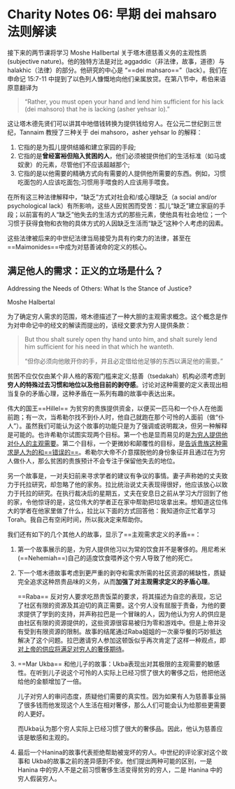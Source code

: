 # Charity Notes 06: 早期 dei mahsaro法则解读

接下来的两节课将学习 Moshe Hallbertal 关于塔木德慈善义务的主观性质 (subjective nature)。他的独特方法是对比 aggaddic（非法律，故事，道德）与 halakhic（法律）的部分。他研究的中心是 “==dei mahsaro==”（lack）。我们在申命记 15:7-11 中提到了以色列人慷慨地向他们亲属放贷。在第八节中，希伯来语原意翻译为 

> “Rather, you must open your hand and lend him sufficient for his lack (dei mahsoro) that he is lacking (asher yehsar lo).”

这让塔木德先贤们可以讲其中地借钱转换为提供钱给穷人。在公元二世纪到三世纪，Tannaim 教授了三种关于  dei mahsoro，asher yehsar lo  的解释：

1. 它指的是为孤儿提供结婚和建立家园的手段;
2. 它指的是**曾经富裕但陷入贫困的人**，他们必须被提供他们的生活标准（如马或奴隶）的元素，尽管他们不应该超越那个;
3. 它指的是以他需要的精确方式向有需要的人提供他所需要的东西。例如，习惯吃面包的人应该吃面包;习惯用手喂食的人应该用手喂食。

在所有这三种法律解释中，“缺乏”方式对社会和/或心理缺乏（a social and/or psychological lack）有所影响，这些人因贫困而受苦：孤儿“缺乏”建立家庭的手段；以前富有的人“缺乏”他失去的生活方式的那些元素，使他具有社会地位；一个习惯于获得食物和衣物的具体方式的人因缺乏生活而“缺乏”这种个人考虑的因素。

这些法律被后来的中世纪法律当局接受为具有约束力的法律，甚至在==Maimonides==中成为对慈善诫命的定义的核心。



## 满足他人的需求：正义的立场是什么？

Addressing the Needs of Others: What Is the Stance of Justice?

Moshe Halbertal

为了确定穷人需求的范围，塔木德描述了一种大胆的主观需求概念。这个概念是作为对申命记中的经文的解读而提出的，该经文要求为穷人提供条款：

> But thou shalt surely open thy hand unto him, and shalt surely lend him sufficient for his need in that which he wanteth.
>
> “但你必须向他敞开你的手，并且必定借给他足够的东西以满足他的需要。”

贫困不应仅仅由某个非人格的客观门槛来定义;慈善（tsedakah）机构必须考虑到**穷人的特殊过去习惯和地位以及他目前的剥夺感**。讨论对这种需要的定义表现出相当复杂的矛盾心理，这种矛盾在一系列有趣的故事中表达出来。

伟大的国王==Hillel== 为贫穷的贵族提供资金，以便买一匹马和一个仆人在他面前跑；有一次，当希勒尔找不到仆人时，他自己就跑在那个可怜的人面前（做“仆人”）。虽然我们可能认为这个故事的功能只是为了强调或说明裁决，但另一种解释是可能的。也许希勒尔试图实现两个目标。第一个也是显而易见的是<u>为穷人提供他对仆人的主观需要</u>。第二个目标，一个更微妙和颠覆性的目标，是<u>告诉贵族这种需求是人为的和==错误的==</u>。希勒尔大帝不介意摆脱他的身份象征并且通过在为穷人做仆人，那么贫困的贵族预计不会专注于保留他失去的地位。

另一个故事是，一对夫妇前来寻求学者的建议有争议的事情。妻子声称她的丈夫致力于托拉研究，却忽略了他的家务。拉比统治说丈夫表现得很好，他应该放心以致力于托拉的研究。在执行裁决后的星期五，丈夫在安息日之前从学习大厅回到了他的家，令他惊讶的是，这位伟大的学者正在家中帮助把垃圾拿出来。想知道这位伟大的学者在他家里做了什么，拉比以下面的方式回答他：我知道你正忙着学习Torah。我自己有空闲时间，所以我决定来帮助你。

我们还有如下的几个其他人的故事，显示了==主观需求定义的矛盾==：

1. 第一个故事展示的是，为穷人提供他习以为常的饮食并不是奢侈的。用尼希米(==Nehemiah==)自己的适度饮食喂养这个穷人导致了他的死亡。

2. 下一个塔木德故事考虑到更严重的剥夺和需求所需的社区资源的稀缺性，质疑完全追求这种昂贵品味的义务，从而**加强了对主观需求定义的矛盾心理**。

   ==Raba== 反对穷人要求吃昂贵饭菜的要求，将其描述为自恋的表现，忘记了社区有限的资源及其迫切的真正需要。这个穷人没有屈服于责备，为他的要求提供了学到的支持，并声称拉巴是一个冒昧的人，因为他认为穷人的供应是由社区有限的资源提供的，这些资源很容易被归为零和游戏中。但是上帝并没有受到有限资源的限制。故事的结尾通过Raba姐姐的一次豪华餐的巧妙抵达解决了这个问题。拉巴邀请穷人参加这顿饭似乎再次肯定了这样一种观点，即<u>对上帝的供应将满足对穷人的奢侈期待</u>。

3. ==Mar Ukba== 和他儿子的故事：Ukba表现出对其极限的主观需要的敏感性。在听到儿子说这个可怜的人实际上已经习惯了很大的奢侈之后，他把他送给他的金额增加了一倍。

   儿子对穷人的审问态度，质疑他们需要的真实性。因为如果有人为慈善事业捐了很多钱而他发现这个人生活在相对奢侈，那么人们可能会认为给那些更需要的人更好。
   
   而Ukba认为那个穷人实际上已经习惯了很大的奢侈品。因此，他认为慈善应该是敏感和主观的。
   
4. 最后一个Hanina的故事代表拒绝帮助被宠坏的穷人。中世纪的评论家对这个故事和 Ukba的故事之前的差异感到不安。他们提出两种可能的区别，一是 Hanina 中的穷人不是之前习惯奢侈生活变得贫穷的穷人，二是 Hanina 中的穷人假装穷人。
   
   
   



   


